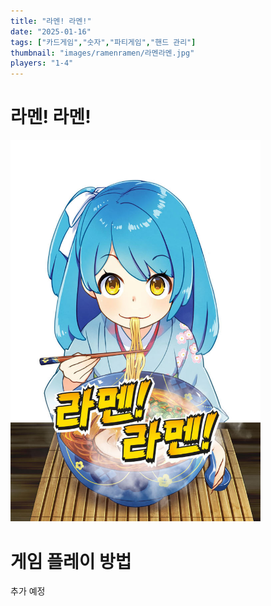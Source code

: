 ```yaml
---
title: "라멘! 라멘!"
date: "2025-01-16"
tags: ["카드게임","숫자","파티게임","핸드 관리"]
thumbnail: "images/ramenramen/라멘라멘.jpg"
players: "1-4"
---
```

# 라멘! 라멘!
<img src="https://raw.githubusercontent.com/Hyangdian/TTSKRDB/master/@content/images/ramenramen/라멘라멘.jpg" width = 400>

# 게임 플레이 방법
추가 예정
